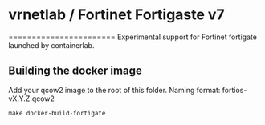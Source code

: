 # vrnetlab / Fortinet Fortigaste v7
=======================
Experimental support for Fortinet fortigate launched by containerlab.

## Building the docker image
Add your qcow2 image to the root of this folder.
Naming format: fortios-vX.Y.Z.qcow2

`make docker-build-fortigate`